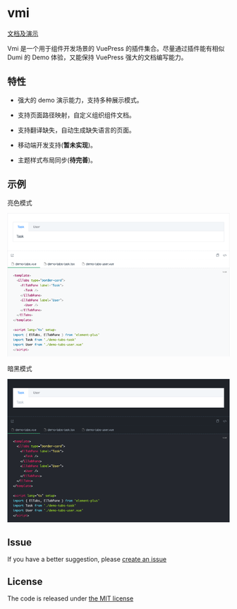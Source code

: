 # vmi

[文档及演示](https://bfehub.github.io/vmi/zh/guide/)

Vmi 是一个用于组件开发场景的 VuePress 的插件集合。尽量通过插件能有相似 Dumi 的 Demo 体验，又能保持 VuePress 强大的文档编写能力。

## 特性

- 强大的 demo 演示能力，支持多种展示模式。

- 支持页面路径映射，自定义组织组件文档。

- 支持翻译缺失，自动生成缺失语言的页面。

- 移动端开发支持(**暂未实现**)。

- 主题样式布局同步(**待完善**)。

## 示例

亮色模式

![light](./docs/.vuepress/public/demos/light.png)

暗黑模式

![dark](./docs/.vuepress/public/demos/dark.png)

## Issue

If you have a better suggestion, please [create an issue](https://github.com/bfehub/vmi/issues)

## License

The code is released under [the MIT license](https://github.com/bfehub/vmi/blob/master/LICENSE)

